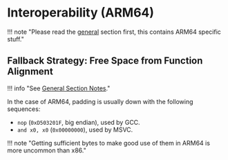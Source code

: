 # Interoperability (ARM64)

!!! note "Please read the [general](./interop-general.md) section first, this contains ARM64 specific stuff."

## Fallback Strategy: Free Space from Function Alignment

!!! info "See [General Section Notes](./interop-general.md#fallback-strategy-free-space-from-function-alignment)."

In the case of ARM64, padding is usually down with the following sequences:  
- `nop` (`0xD503201F`, big endian), used by GCC.  
- `and x0, x0` (`0x00000000`), used by MSVC.  

!!! note "Getting sufficient bytes to make good use of them in ARM64 is more uncommon than x86."